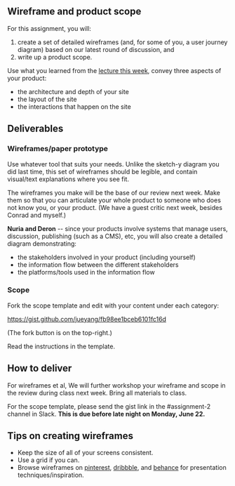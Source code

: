 ## Wireframe and product scope

For this assignment, you will:

1. create a set of detailed wireframes (and, for some of you, a user journey diagram) based on our latest round of discussion, and
2. write up a product scope.

Use what you learned from the [lecture this week](https://github.com/jueyang/manage-your-product/blob/master/week3-wireframes.md), convey three aspects of your product:

- the architecture and depth of your site
- the layout of the site
- the interactions that happen on the site

## Deliverables

### Wireframes/paper prototype

Use whatever tool that suits your needs. Unlike the sketch-y diagram you did last time, this set of wireframes should be legible, and contain visual/text explanations where you see fit.

The wireframes you make will be the base of our review next week. Make them so that you can articulate your whole product to someone who does not know you, or your product. (We have a guest critic next week, besides Conrad and myself.)

**Nuria and Deron** -- since your products involve systems that manage users, discussion, publishing (such as a CMS), etc, you will also create a detailed diagram demonstrating:

- the stakeholders involved in your product (including yourself)
- the information flow between the different stakeholders
- the platforms/tools used in the information flow

### Scope

Fork the scope template and edit with your content under each category:

https://gist.github.com/jueyang/fb98ee1bceb6101fc16d

(The fork button is on the top-right.)

Read the instructions in the template.

## How to deliver

For wireframes et al, We will further workshop your wireframe and scope in the review during class next week. Bring all materials to class.

For the scope template, please send the gist link in the #assignment-2 channel in Slack. **This is due before late night on Monday, June 22.**

## Tips on creating wireframes

- Keep the size of all of your screens consistent.
- Use a grid if you can.
- Browse wireframes on [pinterest](https://www.pinterest.com/search/pins/?q=wireframe), [dribbble](https://dribbble.com/search?q=wireframe), and [behance](https://www.behance.net/collection/wireframes-amp-flows/10368863) for presentation techniques/inspiration.

